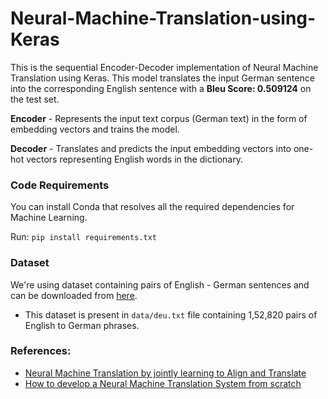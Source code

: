 # Neural-Machine-Translation-using-Keras
This is the sequential Encoder-Decoder implementation of Neural Machine Translation using Keras. This model translates the input German sentence into the corresponding English sentence with a **Bleu Score: 0.509124** on the test set.

**Encoder** - Represents the input text corpus (German text) in the form of embedding vectors and trains the model.

**Decoder** - Translates and predicts the input embedding vectors into one-hot vectors representing English words in the dictionary.

### Code Requirements
You can install Conda that resolves all the required dependencies for Machine Learning.

Run: `pip install requirements.txt`

### Dataset
We're using dataset containing pairs of English - German sentences and can be downloaded from [here](http://www.manythings.org/anki/).
* This dataset is present in `data/deu.txt` file containing 1,52,820 pairs of English to German phrases.

### References:
* [Neural Machine Translation by jointly learning to Align and Translate](https://arxiv.org/pdf/1409.0473v7.pdf)
* [How to develop a Neural Machine Translation System from scratch](https://machinelearningmastery.com/develop-neural-machine-translation-system-keras/)
